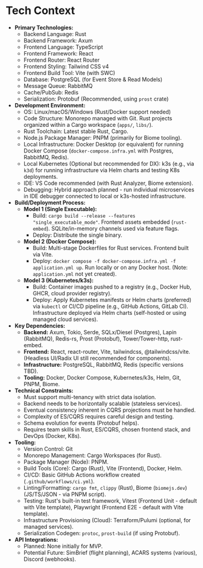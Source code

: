 # Tech Context

* **Primary Technologies:**
  * Backend Language: Rust
  * Backend Framework: Axum
  * Frontend Language: TypeScript
  * Frontend Framework: React
  * Frontend Router: React Router
  * Frontend Styling: Tailwind CSS v4
  * Frontend Build Tool: Vite (with SWC)
  * Database: PostgreSQL (for Event Store & Read Models)
  * Message Queue: RabbitMQ
  * Cache/PubSub: Redis
  * Serialization: Protobuf (Recommended, using `prost` crate)
* **Development Environment:**
  * OS: Linux/macOS/Windows (Rust/Docker support needed)
  * Code Structure: Monorepo managed with Git. Rust projects organized within a Cargo workspace (`apps/`, `libs/`).
  * Rust Toolchain: Latest stable Rust, Cargo.
  * Node.js Package Manager: PNPM (primarily for Biome tooling).
  * Local Infrastructure: Docker Desktop (or equivalent) for running Docker Compose (`docker-compose.infra.yml` with Postgres, RabbitMQ, Redis).
  * Local Kubernetes (Optional but recommended for DX): k3s (e.g., via `k3d`) for running infrastructure via Helm charts and testing K8s deployments.
  * IDE: VS Code recommended (with Rust Analyzer, Biome extension).
  * Debugging: Hybrid approach planned - run individual microservices in IDE debugger connected to local or k3s-hosted infrastructure.
* **Build/Deployment Process:**
  * **Model 1 (Single Executable):**
    * Build: `cargo build --release --features "single_executable_mode"`. Frontend assets embedded (`rust-embed`). SQLite/in-memory channels used via feature flags.
    * Deploy: Distribute the single binary.
  * **Model 2 (Docker Compose):**
    * Build: Multi-stage Dockerfiles for Rust services. Frontend built via Vite.
    * Deploy: `docker compose -f docker-compose.infra.yml -f application.yml up`. Run locally or on any Docker host. (Note: `application.yml` not yet created).
  * **Model 3 (Kubernetes/k3s):**
    * Build: Container images pushed to a registry (e.g., Docker Hub, GHCR, cloud provider registry).
    * Deploy: Apply Kubernetes manifests or Helm charts (preferred) via `kubectl` or CI/CD pipeline (e.g., GitHub Actions, GitLab CI). Infrastructure deployed via Helm charts (self-hosted or using managed cloud services).
* **Key Dependencies:**
  * **Backend:** Axum, Tokio, Serde, SQLx/Diesel (Postgres), Lapin (RabbitMQ), Redis-rs, Prost (Protobuf), Tower/Tower-http, rust-embed.
  * **Frontend:** React, react-router, Vite, tailwindcss, @tailwindcss/vite. (Headless UI/Radix UI still recommended for components).
  * **Infrastructure:** PostgreSQL, RabbitMQ, Redis (specific versions TBD).
  * **Tooling:** Docker, Docker Compose, Kubernetes/k3s, Helm, Git, PNPM, Biome.
* **Technical Constraints:**
  * Must support multi-tenancy with strict data isolation.
  * Backend needs to be horizontally scalable (stateless services).
  * Eventual consistency inherent in CQRS projections must be handled.
  * Complexity of ES/CQRS requires careful design and testing.
  * Schema evolution for events (Protobuf helps).
  * Requires team skills in Rust, ES/CQRS, chosen frontend stack, and DevOps (Docker, K8s).
* **Tooling:**
  * Version Control: Git
  * Monorepo Management: Cargo Workspaces (for Rust).
  * Package Manager (Node): PNPM.
  * Build Tools (Core): Cargo (Rust), Vite (Frontend), Docker, Helm.
  * CI/CD: Basic GitHub Actions workflow created (`.github/workflows/ci.yml`).
  * Linting/Formatting: `cargo fmt`, `clippy` (Rust), Biome (`biomejs.dev`) (JS/TS/JSON - via PNPM script).
  * Testing: Rust's built-in test framework, Vitest (Frontend Unit - default with Vite template), Playwright (Frontend E2E - default with Vite template).
  * Infrastructure Provisioning (Cloud): Terraform/Pulumi (optional, for managed services).
  * Serialization Codegen: `protoc`, `prost-build` (if using Protobuf).
* **API Integrations:**
  * Planned: None initially for MVP.
  * Potential Future: SimBrief (flight planning), ACARS systems (various), Discord (webhooks).
